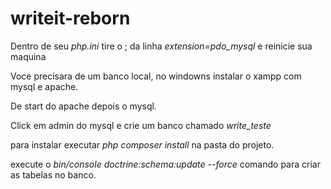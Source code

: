# writeit-reborn

Dentro de seu *php.ini* tire o ; da linha *extension=pdo_mysql* e reinicie sua maquina

Voce precisara de um banco local, no windowns instalar o xampp com mysql e apache.

De start do apache depois o mysql. 

Click em admin do mysql e crie um banco chamado *write_teste*

para instalar executar *php composer install* na pasta do projeto.

execute o *bin/console doctrine:schema:update --force* comando para criar as tabelas no banco.
